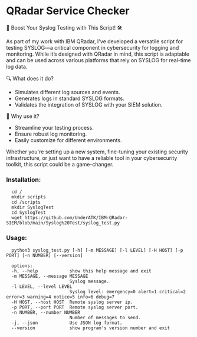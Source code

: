 # QRadar Service Checker

🚀 Boost Your Syslog Testing with This Script! 🛠️

As part of my work with IBM QRadar, I've developed a versatile script for testing SYSLOG—a critical component in cybersecurity for logging and monitoring. While it’s designed with QRadar in mind, this script is adaptable and can be used across various platforms that rely on SYSLOG for real-time log data.

🔍 What does it do?
  * Simulates different log sources and events.
  * Generates logs in standard SYSLOG formats.
  * Validates the integration of SYSLOG with your SIEM solution.

🔧 Why use it?
  * Streamline your testing process.
  * Ensure robust log monitoring.
  * Easily customize for different environments.

Whether you're setting up a new system, fine-tuning your existing security infrastructure, or just want to have a reliable tool in your cybersecurity toolkit, this script could be a game-changer.

### Installation:
```
  cd /
  mkdir scripts
  cd /scripts
  mkdir SyslogTest
  cd SyslogTest
  wget https://github.com/UnderATK/IBM-QRadar-SIEM/blob/main/Syslog%20Test/syslog_test.py
```

### Usage:
```
  python3 syslog_test.py [-h] [-m MESSAGE] [-l LEVEL] [-H HOST] [-p PORT] [-n NUMBER] [--version]

  options:
  -h, --help            show this help message and exit
  -m MESSAGE, --message MESSAGE
                        Syslog message.
  -l LEVEL, --level LEVEL
                        Syslog level: emergency=0 alert=1 critical=2 error=3 warning=4 notice=5 info=6 debug=7
  -H HOST, --host HOST  Remote syslog server ip.
  -p PORT, --port PORT  Remote syslog server port.
  -n NUMBER, --number NUMBER
                        Number of messages to send.
  -j, --json            Use JSON log format.
  --version             show program's version number and exit
```

